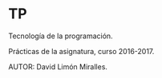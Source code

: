 # TP
Tecnología de la programación.

Prácticas de la asignatura, curso 2016-2017.

AUTOR: David Limón Miralles.
